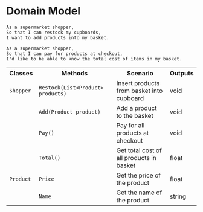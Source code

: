 # Domain Model
```
As a supermarket shopper,
So that I can restock my cupboards,
I want to add products into my basket.

As a supermarket shopper,
So that I can pay for products at checkout,
I'd like to be able to know the total cost of items in my basket.
```

<table>
	<tr>
		<th>Classes</th>
		<th>Methods</th>
		<th>Scenario</th>
		<th>Outputs</th>
	</tr>
	<tr>
		<td><code>Shopper</code></td>
		<td><code>Restock(List&ltProduct> products)</code></td>
		<td>Insert products from basket into cupboard</td>
		<td>void</td>
	</tr>
	<tr>
		<td></td>
		<td><code>Add(Product product)</code></td>
		<td>Add a product to the basket</td>
		<td>void</td>
	</tr>
	<tr>
		<td></td>
		<td><code>Pay()</code></td>
		<td>Pay for all products at checkout</td>
		<td>void</td>
	</tr>
	<tr>
		<td></td>
		<td><code>Total()</code></td>
		<td>Get total cost of all products in basket</td>
		<td>float</td>
	</tr>
	<tr>
		<td><code>Product</code></td>
		<td><code>Price</code></td>
		<td>Get the price of the product</td>
		<td>float</td>
	</tr>
	<tr>
		<td></td>
		<td><code>Name</code></td>
		<td>Get the name of the product</td>
		<td>string</td>
	</tr>
</table>
